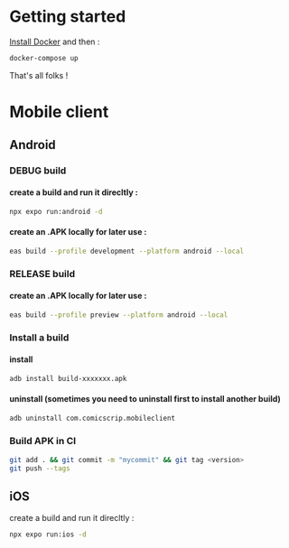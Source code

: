 # Getting started

[Install Docker](https://www.docker.com/products/docker-desktop/) and then :

```sh
docker-compose up
```

That's all folks !

# Mobile client

## Android

### DEBUG build

#### create a build and run it direcltly :

```sh
npx expo run:android -d
```

#### create an .APK locally for later use :

```sh
eas build --profile development --platform android --local
```

### RELEASE build

#### create an .APK locally for later use :

```sh
eas build --profile preview --platform android --local
```

### Install a build

#### install

```sh
adb install build-xxxxxxx.apk
```

#### uninstall (sometimes you need to uninstall first to install another build)

```sh
adb uninstall com.comicscrip.mobileclient
```

### Build APK in CI

```sh
git add . && git commit -m "mycommit" && git tag <version>
git push --tags
```

## iOS

create a build and run it direcltly :

```sh
npx expo run:ios -d
```
